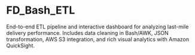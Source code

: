 # FD_Bash_ETL
End-to-end ETL pipeline and interactive dashboard for analyzing last-mile delivery performance. Includes data cleaning in Bash/AWK, JSON transformation, AWS S3 integration, and rich visual analytics with Amazon QuickSight.
